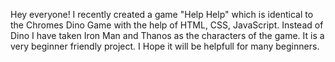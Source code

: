 Hey everyone!
I recently created a game "Help Help" which is identical to the Chromes Dino Game with the help of HTML, CSS, JavaScript.
Instead of Dino I have taken Iron Man and Thanos as the characters of the game.
It is a very beginner friendly project.
I Hope it will be helpfull for many beginners.
